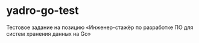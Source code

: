 # yadro-go-test
Тестовое задание на позицию «Инженер-стажёр по разработке ПО для систем хранения данных на Go»
